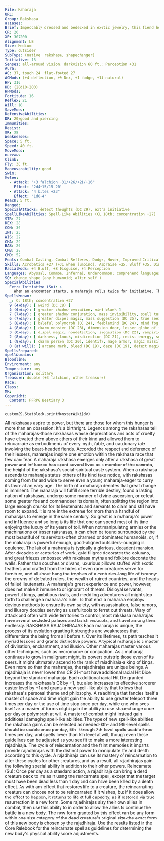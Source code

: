 ```yaml
---
File: Maharaja
URL: 
Group: Rakshasa
aliases: 
Brief: Impeccably dressed and bedecked in exotic jewelry, this fiend holds an ornate saber in its backward-facing hands.
CR: 20
XP: 307200
Alignment: LE
Size: Medium
Type: outsider
SubType: (native, rakshasa, shapechanger)
Initiative: 13
Senses: all-around vision, darkvision 60 ft.; Perception +31
Aura: 
AC: 37, touch 24, flat-footed 27
ACMods: (+4 deflection, +9 Dex, +1 dodge, +13 natural)
HP: 310
HD: (20d10+200)
HPMods: 
Fortitude: 16
Reflex: 21
Will: 18
SaveMods: 
DefensiveAbilities: 
DR: 20/good and piercing
Immunities: 
Resist: 
SR: 35
Weaknesses: 
Space: 5 ft.
Speed: 40 ft.
MoveMods: 
Burrow: 
Climb: 
Fly: 30 ft.
Maneuverability: good
Swim: 
Melee: 
  - Attack: "+3 falchion +31/+26/+21/+16"
    Effect: "2d4+15/15-20"
  - Attack: "4 bites +23"
    Effect: "1d6+4"
Reach: 5 ft.
Ranged: 
SpecialAttacks: detect thoughts (DC 29), extra initiative
SpellLikeAbilities: Spell-Like Abilities (CL 18th; concentration +27)  Constant-comprehend languages, tongues  At Will-clairvoyance/clairaudience  1/day-dominate monster (DC 28)
STR: 27
DEX: 28
CON: 30
INT: 25
WIS: 22
CHA: 29
BAB: 20
CMB: 28
CMD: 52
Feats: Combat Casting, Combat Reflexes, Dodge, Hover, Improved Critical (falchion), Improved Initiative, Mobility, Quicken Spell, Silent Spell, Still Spell
Skills: Acrobatics +27 (+31 when jumping), Appraise +25, Bluff +35, Diplomacy +30, Disguise +30, Fly +31, Intimidate +30, Knowledge (arcana, history, nobility, religion) +25,  Perception +31, Sense Motive +27, Spellcraft +25, Stealth +30
RacialMods: +4 Bluff, +8 Disguise, +4 Perception
Languages: Abyssal, Common, Infernal, Undercommon; comprehend languages, tongues
SQ: change shape (any humanoid; alter self )
SpecialAbilities:
  Extra Initiative (Su): >
    When an encounter starts, a maharaja rolls twice for initiative. The maharaja acts normally on the higher of the two initiative counts each round. On the lower initiative count, the maharaja can take a single standard action.  Spells A maharaja casts arcane spells as an 18th-level sorcerer.
SpellsKnown:
  _: CL 18th; concentration +27
  9 (4/day): [ weird (DC 28) ]
  8 (6/day): [ greater shadow evocation, mind blank ]
  7 (7/day): [ greater shadow conjuration, mass invisibility, spell turning ]
  6 (7/day): [ greater dispel magic, mass suggestion (DC 25), true seeing ]
  5 (8/day): [ baleful polymorph (DC 24), feeblemind (DC 24), mind fog (DC 24), teleport ]
  4 (8/day): [ charm monster (DC 23), dimension door, lesser globe of invulnerability, scrying ]
  3 (8/day): [ dispel magic, nondetection, suggestion (DC 22), vampiric touch (DC 22) ]
  2 (8/day): [ darkness, knock, misdirection (DC 21), resist energy, see invisibility ]
  1 (9/day): [ charm person (DC 20), identify, mage armor, magic missile, ventriloquism (DC 20) ]
  0 (at will): [ arcane mark, bleed (DC 19), daze (DC 19), detect magic, ghost sound, mage hand, message, prestidigitation, read magic ]
SpellsPrepared: 
SpellDomains: 
Bloodline: 
Environment: any
Temperature: any
Organization: solitary
Treasure: double (+3 falchion, other treasure)
Race: 
Class: 
MR: 
Copyright:
  Content: PFRPG Bestiary 3
---
```

```dataviewjs
customJS.Statblock.printMonsterWiki(dv)
```
All rakshasas aspire to power, but there are those for whom this hunger is more than an obsession: It's a birthright. Legends among the rakshasas tell of the maharajas-those rakshasas whose depredations and acts of cruelty have elevated them above others of their kind and allowed them to reincarnate as embodiments of every myth, fable, and cautionary tale involving the beast-headed fiends. Accorded the respect and deference of their lessers, maharajas inspire one emotion within the rakshasa race that few can: fear.  A maharaja rakshasa emerges only after a rakshasa of great power and inf luence has spent several lives as a member of the samrata, the height of the rakshasa's social-spiritual caste system. When a rakshasa ascends to maharaja status, others of its kind take notice, with rakshasas coming from far and wide to serve even a young maharaja-eager to curry its favor at an early age. The birth of a maharaja denotes that great change is imminent: The maharaja will fulfill some terrible destiny, found a lasting nation of rakshasas, undergo some manner of divine ascension, or defeat some greater foe and commandeer its domain, often splitting the region into large enough chunks for its lieutenants and servants to claim and still have room to expand. It is rare in the extreme for more than a handful of maharajas to emerge in the same century.  So great is a maharaja's power and inf luence and so long is its life that one can spend most of its time enjoying the luxury of its years of toil. When not manipulating armies or the machinations of lesser rakshasas, it can often be found surrounded by the most beautiful of its servitors-often charmed or dominated humanoids, or, if the maharaja is powerful enough, good-aligned outsiders-lounging in opulence.  The lair of a maharaja is typically a glorious, decadent mansion. After decades or centuries of work, gold filigree decorates the columns, and great friezes embossed with  rakshasa myths and folklore decorate the walls. Rather than couches or divans, luxurious pillows stuffed with exotic feathers and crafted from the hides of even rarer creatures serve for furniture, and all about hang the trophies of a centuries-long life of tyranny: the crowns of defeated rulers, the wealth of ruined countries, and the heads of failed lieutenants.  A maharaja's great experience and power, however, does not make it immune to or ignorant of threats. Disloyal servants, powerful kings, ambitious rivals, and meddling adventurers all might step forth to challenge a maharaja's rule. To that end, a maharaja employs devious methods to ensure its own safety, with assassination, false rumors, and illusory doubles serving as useful tools to ferret out threats. Wary of attack and often with wide territories to control, most rakshasa maharajas have several secluded palaces and lavish redoubts, and travel among them endlessly.  RAKSHASA RAJADHIRAJAS  Each maharaja is unique, the process of its evolution granting it strengths and weaknesses that differentiate the being from all before it. Over its lifetimes, its path teaches it myriad lessons and grants distinctive powers. A typical maharaja is a master of divination, enchantment, and illusion. Other maharajas master various other techniques, such as necromancy or conjuration. As a maharaja continues to grow in malignant might, its powers outstrip those even of its peers. It might ultimately ascend to the rank of rajadhiraja-a king of kings.  Even more so than the maharajas, the rajadhirajas are unique beings. A rajadhiraja is never lower than CR 21-most have additional racial Hit Dice beyond the standard maharaja. Each additional racial Hit Die granted increases the rakshasa's CR by +1, but also increases its effective sorcerer caster level by +1 and grants a new spell-like ability that follows that rakshasa's personal theme and philosophy. A rajadhiraja that fancies itself a master of space and time might gain the ability to use greater teleport three times per day or the use of time stop once per day, while one who sees itself as a master of forms might gain the ability to use shapechange once per day or polymorph at will. A master of combat might instead gain additional damaging spell-like abilities. The type of new spell-like abilities the rakshasa gains can be selected as needed-8th- and 9th-level spells should be usable once per day, 5th- through 7th-level spells usable three times per day, and spells lower than 5th level at will, though even these guidelines can be adjusted as you see fit to make a more interesting rajadhiraja.  The cycle of reincarnation and the faint memories it imparts provide rajadhirajas with the distinct power to manipulate life and death according to this cycle. A rajadhiraja can use its mastery of reincarnation to  alter these cycles for other creatures, and as a result, all rajadhirajas gain the following special ability in addition to their other powers.  Reincarnate (Su): Once per day as a standard action, a rajadhiraja can bring a dead creature back to life as if using the reincarnate spell, except that the target must have been dead less than 1 day and can have been killed by a death effect. As with any effect that restores life to a creature, the reincarnating creature can choose not to be reincarnated if it wishes, but if it does allow the effect to happen, it returns to life at full capacity, as if restored via true resurrection in a new form. Some rajadhirajas slay their own allies in combat, then use this ability to in order to allow the allies to continue the battle in a new body. The new form granted by this effect can be any form within one size category of the dead creature's original size-the exact form of this new body is chosen by the rajadhiraja. Use the results listed in the Core Rulebook for the reincarnate spell as guidelines for determining the new body's physical ability score adjustments.
